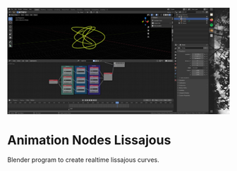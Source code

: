 ![screenshot](screenshot.png)

# Animation Nodes Lissajous
Blender program to create realtime lissajous curves.
